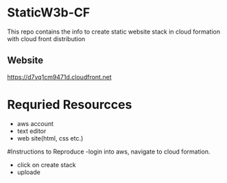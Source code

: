 # StaticW3b-CF
This repo contains the info to create static website stack in cloud formation with cloud front distribution

## Website 
https://d7vq1cm9471d.cloudfront.net


# Requried Resourcces 
- aws account 
- text editor
- web site(html, css etc.)

#Instructions to Reproduce
-login into aws, navigate to cloud formation.
- click on create stack 
- uploade 
